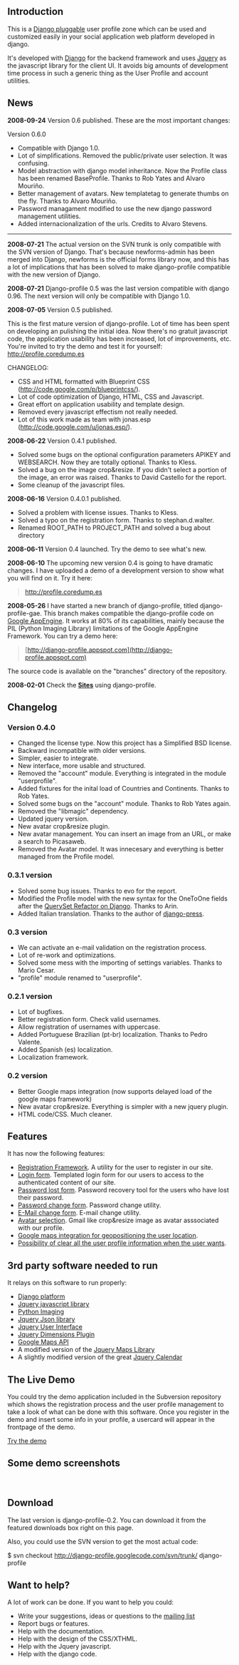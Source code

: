## Introduction ##
This is a [Django pluggable](http://djangopluggables.com) user profile zone which can be used and customized easily in your social application web platform developed in django.

It's developed with [Django](http://www.djangoproject.com) for the backend framework and uses [Jquery](http://jquery.com) as the javascript library for the client UI. It avoids big amounts of development time process in such a generic thing as the User Profile and account utilities.

## News ##

**2008-09-24** Version 0.6 published. These are the most important changes:

Version 0.6.0
  * Compatible with Django 1.0.
  * Lot of simplifications. Removed the public/private user selection. It was confusing.
  * Model abstraction with django model inheritance. Now the Profile class has been renamed BaseProfile. Thanks to Rob Yates and Alvaro Mouriño.
  * Better management of avatars. New templatetag to generate thumbs on the fly. Thanks to Alvaro Mouriño.
  * Password managament modified to use the new django password management utilities.
  * Added internacionalization of the urls. Credits to Alvaro Stevens.


---

**2008-07-21** The actual version on the SVN trunk is only compatible with the SVN version of Django. That's because newforms-admin has been merged into Django, newforms is the official forms library now, and this has a lot of implications that has been solved to make django-profile compatible with the new version of Django.

**2008-07-21** Django-profile 0.5 was the last version compatible with django 0.96. The next version will only be compatible with Django 1.0.

**2008-07-05** Version 0.5 published.

This is the first mature version of django-profile. Lot of time has been spent on developing an pulishing the initial idea. Now there's no gratuit javascript code, the application usability has been increased, lot of improvements, etc. You're invited to try the demo and test it for yourself: http://profile.coredump.es

CHANGELOG:

  * CSS and HTML formatted with Blueprint CSS (http://code.google.com/p/blueprintcss/).
  * Lot of code optimization of Django, HTML, CSS and Javascript.
  * Great effort on application usability and template design.
  * Removed every javascript effectism not really needed.
  * Lot of this work made as team with jonas.esp (http://code.google.com/u/jonas.esp/).

**2008-06-22** Version 0.4.1 published.
  * Solved some bugs on the optional configuration parameters APIKEY and WEBSEARCH. Now they are totally optional. Thanks to Kless.
  * Solved a bug on the image crop&resize. If you didn't select a portion of the image, an error was raised. Thanks to David Castello for the report.
  * Some cleanup of the javascript files.

**2008-06-16** Version 0.4.0.1 published.

  * Solved a problem with license issues. Thanks to Kless.
  * Solved a typo on the registration form. Thanks to stephan.d.walter.
  * Renamed ROOT\_PATH to PROJECT\_PATH and solved a bug about directory

**2008-06-11** Version 0.4 launched. Try the demo to see what's new.

**2008-06-10** The upcoming new version 0.4 is going to have dramatic changes. I have uploaded a demo of a development version to show what you will find on it. Try it here:
> http://profile.coredump.es

**2008-05-26** I have started a new branch of django-profile, titled django-profile-gae. This branch makes compatible the django-profile code on [Google AppEngine](http://code.google.com/appengine). It works at 80% of its capabilities, mainly because the PIL (Python Imaging Library) limitations of the Google AppEngine Framework. You can try a demo here:

> [http://django-profile.appspot.com](http://django-profile.appspot.com)


The source code is available on the "branches" directory of the repository.

**2008-02-01** Check the **[Sites](SitesUsing.md)** using django-profile.

## Changelog ##

### Version 0.4.0 ###

  * Changed the license type. Now this project has a Simplified BSD license.
  * Backward incompatible with older versions.
  * Simpler, easier to integrate.
  * New interface, more usable and structured.
  * Removed the "account" module. Everything is integrated in the module "userprofile".
  * Added fixtures for the inital load of Countries and Continents. Thanks to Rob Yates.
  * Solved some bugs on the "account" module. Thanks to Rob Yates again.
  * Removed the "libmagic" dependency.
  * Updated jquery version.
  * New avatar crop&resize plugin.
  * New avatar management. You can insert an image from an URL, or make a search to Picasaweb.
  * Removed the Avatar model. It was innecesary and everything is better managed from the Profile model.

### 0.3.1 version ###
  * Solved some bug issues. Thanks to evo for the report.
  * Modified the Profile model with the new syntax for the OneToOne fields after the [QuerySet Refactor on Django](http://code.djangoproject.com/wiki/QuerysetRefactorBranch#Backwardsincompatiblechanges). Thanks to Arin.
  * Added Italian translation. Thanks to the author of [django-press](http://code.google.com/p/django-press).

### 0.3 version ###
  * We can activate an e-mail validation on the registration process.
  * Lot of re-work and optimizations.
  * Solved some mess with the importing of settings variables. Thanks to Mario Cesar.
  * "profile" module renamed to "userprofile".

### 0.2.1 version ###
  * Lot of bugfixes.
  * Better registration form. Check valid usernames.
  * Allow registration of usernames with uppercase.
  * Added Portuguese Brazilian (pt-br) localization. Thanks to Pedro Valente.
  * Added Spanish (es) localization.
  * Localization framework.

### 0.2 version ###
  * Better Google maps integration (now supports delayed load of the google maps framework)
  * New avatar crop&resize. Everything is simpler with a new jquery plugin.
  * HTML code/CSS. Much cleaner.

## Features ##
It has now the following features:

  * [Registration Framework](RegistrationFramework.md). A utility for the user to register in our site.
  * [Login form](LoginForm.md). Templated login form for our users to access to the authenticated content of our site.
  * [Password lost form](PasswordLostForm.md). Password recovery tool for the users who have lost their password.
  * [Password change form](PasswordChangeForm.md). Password change utility.
  * [E-Mail change form](EmailChangeForm.md). E-mail change utility.
  * [Avatar selection](AvatarSelection.md). Gmail like crop&resize image as avatar asssociated with our profile.
  * [Google maps integration for geopositioning the user location](GoogleMapsIntegration.md).
  * [Possibility of clear all the user profile information when the user wants](ClearUserProfile.md).

## 3rd party software needed to run ##
It relays on this software to run properly:

  * [Django platform](http://djangoproject.com)
  * [Jquery javascript library](http://jquery.com)
  * [Python Imaging](http://www.pythonware.com/products/pil/)
  * [Jquery Json library](http://jollytoad.googlepages.com/json.js)
  * [Jquery User Interface](http://ui.jquery.com)
  * [Jquery Dimensions Plugin](http://brandonaaron.net/docs/dimensions/)
  * [Google Maps API](http://www.google.com/apis/maps/)
  * A modified version of the [Jquery Maps Library](http://code.google.com/p/jmaps/)
  * A slightly modified version of the great [Jquery Calendar](http://marcgrabanski.com/code/jquery-calendar/)

## The Live Demo ##

You could try the demo application included in the Subversion repository which shows the registration process and the user profile management to take a look of what can be done with this software. Once you register in the demo and insert some info in your profile, a usercard will appear in the frontpage of the demo.

[Try the demo](http://profile.coredump.es)

## Some demo screenshots ##

![![](http://django-profile.googlecode.com/files/demo1_thumb.png)](http://django-profile.googlecode.com/files/demo1.png)
![![](http://django-profile.googlecode.com/files/demo2_thumb.png)](http://django-profile.googlecode.com/files/demo2.png)
![![](http://django-profile.googlecode.com/files/demo3_thumb.png)](http://django-profile.googlecode.com/files/demo3.png)
![![](http://django-profile.googlecode.com/files/demo4_thumb.png)](http://django-profile.googlecode.com/files/demo4.png)

## Download ##

The last version is django-profile-0.2. You can download it from the featured downloads box right on this page.

Also, you could use the SVN version to get the most actual code:

$ svn checkout http://django-profile.googlecode.com/svn/trunk/ django-profile

## Want to help? ##

A lot of work can be done. If you want to help you could:

  * Write your suggestions, ideas or questions to the [mailing list](http://groups.google.com/group/django-profile)
  * Report bugs or features.
  * Help with the documentation.
  * Help with the design of the CSS/XTHML.
  * Help with the Jquery javascript.
  * Help with the django code.